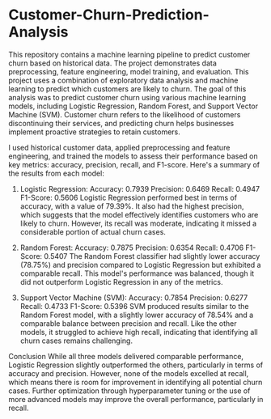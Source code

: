 # Customer-Churn-Prediction-Analysis
This repository contains a machine learning pipeline to predict customer churn based on historical data. The project demonstrates data preprocessing, feature engineering, model training, and evaluation. This project uses a combination of exploratory data analysis and machine learning to predict which customers are likely to churn.
The goal of this analysis was to predict customer churn using various machine learning models, including Logistic Regression, Random Forest, and Support Vector Machine (SVM). Customer churn refers to the likelihood of customers discontinuing their services, and predicting churn helps businesses implement proactive strategies to retain customers.

I used historical customer data, applied preprocessing and feature engineering, and trained the models to assess their performance based on key metrics: accuracy, precision, recall, and F1-score. Here's a summary of the results from each model:

1. Logistic Regression:
Accuracy: 0.7939
Precision: 0.6469
Recall: 0.4947
F1-Score: 0.5606
Logistic Regression performed best in terms of accuracy, with a value of 79.39%. It also had the highest precision, which suggests that the model effectively identifies customers who are likely to churn. However, its recall was moderate, indicating it missed a considerable portion of actual churn cases.

2. Random Forest:
Accuracy: 0.7875
Precision: 0.6354
Recall: 0.4706
F1-Score: 0.5407
The Random Forest classifier had slightly lower accuracy (78.75%) and precision compared to Logistic Regression but exhibited a comparable recall. This model's performance was balanced, though it did not outperform Logistic Regression in any of the metrics.

3. Support Vector Machine (SVM):
Accuracy: 0.7854
Precision: 0.6277
Recall: 0.4733
F1-Score: 0.5396
SVM produced results similar to the Random Forest model, with a slightly lower accuracy of 78.54% and a comparable balance between precision and recall. Like the other models, it struggled to achieve high recall, indicating that identifying all churn cases remains challenging.

Conclusion
While all three models delivered comparable performance, Logistic Regression slightly outperformed the others, particularly in terms of accuracy and precision. However, none of the models excelled at recall, which means there is room for improvement in identifying all potential churn cases. Further optimization through hyperparameter tuning or the use of more advanced models may improve the overall performance, particularly in recall.
